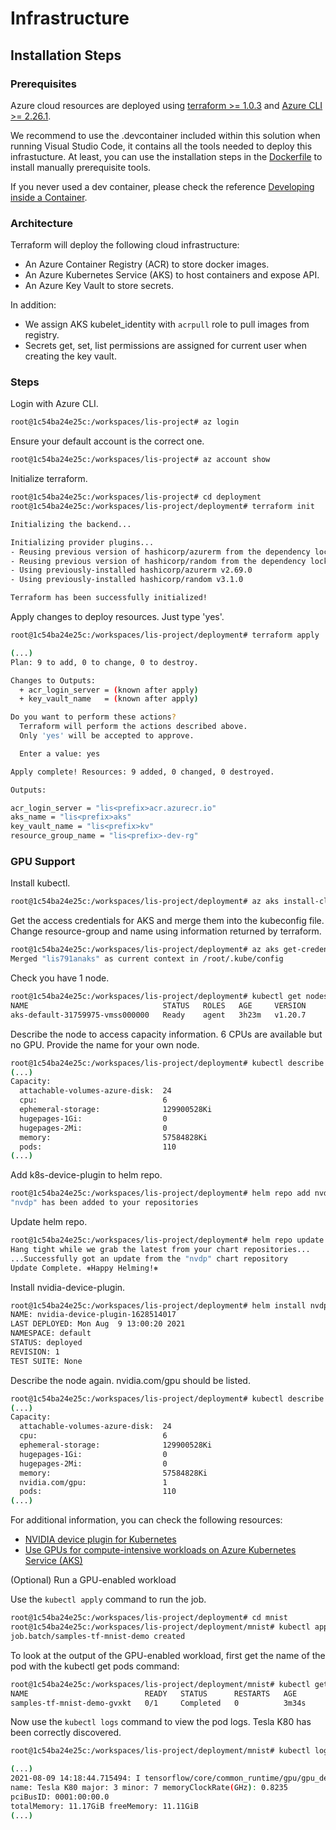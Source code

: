# Infrastructure

## Installation Steps

### Prerequisites

Azure cloud resources are deployed using [terraform >= 1.0.3](https://www.terraform.io/) and [Azure CLI >= 2.26.1](https://docs.microsoft.com/en-us/cli/azure/install-azure-cli). 

We recommend to use the .devcontainer included within this solution when running Visual Studio Code, it contains all the tools needed to deploy this infrastucture. At least, you can use the installation steps in the [Dockerfile](./.devcontainer/Dockerfile) to install manually prerequisite tools.

If you never used a dev container, please check the reference [Developing inside a Container](https://code.visualstudio.com/docs/remote/containers).

### Architecture
Terraform will deploy the following cloud infrastructure: 

- An Azure Container Registry (ACR) to store docker images.
- An Azure Kubernetes Service (AKS) to host containers and expose API.
- An Azure Key Vault to store secrets.

In addition:
- We assign AKS kubelet_identity with `acrpull` role to pull images from registry.
- Secrets get, set, list permissions are assigned for current user when creating the key vault.

### Steps
Login with Azure CLI.
``` bash
root@1c54ba24e25c:/workspaces/lis-project# az login
```
Ensure your default account is the correct one.
``` bash
root@1c54ba24e25c:/workspaces/lis-project# az account show
```
Initialize terraform.
``` bash
root@1c54ba24e25c:/workspaces/lis-project# cd deployment
root@1c54ba24e25c:/workspaces/lis-project/deployment# terraform init

Initializing the backend...

Initializing provider plugins...
- Reusing previous version of hashicorp/azurerm from the dependency lock file
- Reusing previous version of hashicorp/random from the dependency lock file
- Using previously-installed hashicorp/azurerm v2.69.0
- Using previously-installed hashicorp/random v3.1.0

Terraform has been successfully initialized!
```
Apply changes to deploy resources. Just type 'yes'.
``` bash
root@1c54ba24e25c:/workspaces/lis-project/deployment# terraform apply

(...)
Plan: 9 to add, 0 to change, 0 to destroy.

Changes to Outputs:
  + acr_login_server = (known after apply)
  + key_vault_name   = (known after apply)

Do you want to perform these actions?
  Terraform will perform the actions described above.
  Only 'yes' will be accepted to approve.

  Enter a value: yes
```
``` bash
Apply complete! Resources: 9 added, 0 changed, 0 destroyed.

Outputs:

acr_login_server = "lis<prefix>acr.azurecr.io"
aks_name = "lis<prefix>aks"
key_vault_name = "lis<prefix>kv"
resource_group_name = "lis<prefix>-dev-rg"
```

### GPU Support
Install kubectl.
``` bash
root@1c54ba24e25c:/workspaces/lis-project/deployment# az aks install-cli
```
Get the access credentials for AKS and merge them into the kubeconfig file. Change resource-group and name using information returned by terraform.
``` bash
root@1c54ba24e25c:/workspaces/lis-project/deployment# az aks get-credentials --resource-group lis<prefix>-dev-rg --name lis<prefix>aks
Merged "lis791anaks" as current context in /root/.kube/config
```
Check you have 1 node.
``` bash
root@1c54ba24e25c:/workspaces/lis-project/deployment# kubectl get nodes
NAME                              STATUS   ROLES   AGE     VERSION
aks-default-31759975-vmss000000   Ready    agent   3h23m   v1.20.7
```
Describe the node to access capacity information. 6 CPUs are available but no GPU. Provide the name for your own node.
``` bash
root@1c54ba24e25c:/workspaces/lis-project/deployment# kubectl describe node aks-default-31759975-vmss000000
(...)
Capacity:
  attachable-volumes-azure-disk:  24
  cpu:                            6
  ephemeral-storage:              129900528Ki
  hugepages-1Gi:                  0
  hugepages-2Mi:                  0
  memory:                         57584828Ki
  pods:                           110
(...)
```

Add k8s-device-plugin to helm repo.
``` bash
root@1c54ba24e25c:/workspaces/lis-project/deployment# helm repo add nvdp https://nvidia.github.io/k8s-device-plugin
"nvdp" has been added to your repositories
```
Update helm repo.
``` bash
root@1c54ba24e25c:/workspaces/lis-project/deployment# helm repo update
Hang tight while we grab the latest from your chart repositories...
...Successfully got an update from the "nvdp" chart repository
Update Complete. ⎈Happy Helming!⎈
```
Install nvidia-device-plugin.
``` bash
root@1c54ba24e25c:/workspaces/lis-project/deployment# helm install nvdp/nvidia-device-plugin --version=0.9.0 --generate-name --set migStrategy=mixed
NAME: nvidia-device-plugin-1628514017
LAST DEPLOYED: Mon Aug  9 13:00:20 2021
NAMESPACE: default
STATUS: deployed
REVISION: 1
TEST SUITE: None
```
Describe the node again. nvidia.com/gpu should be listed.
``` bash
root@1c54ba24e25c:/workspaces/lis-project/deployment# kubectl describe node aks-default-31759975-vmss000000
(...)
Capacity:
  attachable-volumes-azure-disk:  24
  cpu:                            6
  ephemeral-storage:              129900528Ki
  hugepages-1Gi:                  0
  hugepages-2Mi:                  0
  memory:                         57584828Ki
  nvidia.com/gpu:                 1
  pods:                           110
(...)
```

For additional information, you can check the following resources: 
- [NVIDIA device plugin for Kubernetes](https://github.com/NVIDIA/k8s-device-plugin)
- [Use GPUs for compute-intensive workloads on Azure Kubernetes Service (AKS)](https://docs.microsoft.com/en-us/azure/aks/gpu-cluster)

(Optional) Run a GPU-enabled workload

Use the `kubectl apply` command to run the job. 

``` bash
root@1c54ba24e25c:/workspaces/lis-project/deployment# cd mnist 
root@1c54ba24e25c:/workspaces/lis-project/deployment/mnist# kubectl apply -f samples-tf-mnist-demo.yaml
job.batch/samples-tf-mnist-demo created
```

To look at the output of the GPU-enabled workload, first get the name of the pod with the kubectl get pods command:
``` bash
root@1c54ba24e25c:/workspaces/lis-project/deployment/mnist# kubectl get pods --selector app=samples-tf-mnist-demo
NAME                          READY   STATUS      RESTARTS   AGE
samples-tf-mnist-demo-gvxkt   0/1     Completed   0          3m34s
```

Now use the `kubectl logs` command to view the pod logs. Tesla K80 has been correctly discovered.
``` bash
root@1c54ba24e25c:/workspaces/lis-project/deployment/mnist# kubectl logs samples-tf-mnist-demo-gvxkt

(...)
2021-08-09 14:18:44.715494: I tensorflow/core/common_runtime/gpu/gpu_device.cc:1030] Found device 0 with properties: 
name: Tesla K80 major: 3 minor: 7 memoryClockRate(GHz): 0.8235
pciBusID: 0001:00:00.0
totalMemory: 11.17GiB freeMemory: 11.11GiB
(...)
```